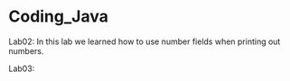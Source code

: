 # Coding_Java
<Organized collection of all my work through my coding class in Java.>
  

Lab02: In this lab we learned how to use number fields when printing out numbers.

Lab03:

